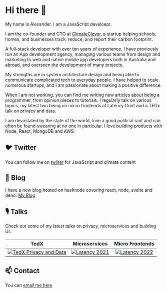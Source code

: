 # Hi there 👋

My name is Alexander. I am a JavaScript develoepr.

I am the co-founder and CTO at <a href="https://www.climateclever.org">ClimateClever</a>, a startup helping schools, homes, and businesses track, reduce, and report their carbon footprint. 

A full-stack developer with over ten years of experience, I have previously run an App development agency, managing various teams from design and marketing to web and native mobile app developers both in Australia and abroad, and overseen the development of many projects. 

My strengths are in system architecture design and being able to communicate complicated tech to everyday people. I have helped to scale numerous startups, and I am passionate about making a positive difference. 

When I am not working, you can find me writing new articles about being a programmer, from opinion pieces to tutorials. I regularly talk on various topics, my latest two being on micro frontends at Latency Conf and a TEDx talk on privacy and data.

I am devastated by the state of the world, love a good political rant and can often be found swearing at no one in particular. I love building products with Node, React, MongoDB and AWS.

## 🐦 Twitter

You can follow me on <a href="https://www.climateclever.org">twiiter</a> for JavaScript and climate content

## 📰 Blog 

I have a new blog hosted on hashnode covering react, node, svelte and deno: <a href="https://link.medium.com/TJvAMtmZY7">My Blog</a>

## 🎙 Talks

Check out some of my latest talks on privacy, microservices and building UI.

| TedX | Microservices | Micro Frontends |
| :--: | :--: | :--: |
| [![TedX Privacy and Data](http://img.youtube.com/vi/uG7kmUomXog/0.jpg)](http://www.youtube.com/watch?v=uG7kmUomXog "TedX Privacy and Data") | [![Latency 2021](http://img.youtube.com/vi/vUAE9fQDaDQ/0.jpg)](http://www.youtube.com/watch?v=vUAE9fQDaDQ "Latency 2021") | [![Latency 2022](http://img.youtube.com/vi/yDjTcBKXKDE/0.jpg)](http://www.youtube.com/watch?v=yDjTcBKXKDE "Latency 2022") |

## 📫 Contact 

You can <a href="mailto:alexanderkaran@hey.com">email me here</a>

